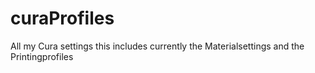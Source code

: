 # curaProfiles

All my Cura settings this includes currently the Materialsettings and the Printingprofiles 
